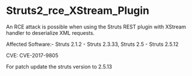 # Struts2_rce_XStream_Plugin


An RCE attack is possible when using the Struts REST plugin with XStream handler to deserialize XML requests.

Affected Software:- Struts 2.1.2 - Struts 2.3.33, Struts 2.5 - Struts 2.5.12


CVE: CVE-2017-9805

For patch update the struts version to 2.5.13
